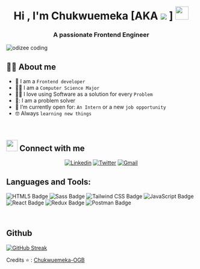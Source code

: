<h1 align="center">Hi , I'm Chukwuemeka  [AKA  <img src="https://img.shields.io/badge/TECHY-SAVANT-blue"> ]  <img src="https://media.giphy.com/media/hvRJCLFzcasrR4ia7z/giphy.gif" width="35"></h1>


<h3 align="center">A passionate Frontend Engineer </h3>

 <img align="center" alt="odizee coding" src="https://media0.giphy.com/media/SWoSkN6DxTszqIKEqv/giphy.gif?cid=ecf05e47fx081f7z2ogvx9eeafznk7n7hhckkb400175hb64&ep=v1_gifs_related&rid=giphy.gif&ct=g"></img>
<br>


## :sassy_man:  About me
- :school: I am a `Frontend developer`
- 👨‍🎓 I am a `Computer Science Major`
- :technologist: I love using Software as a solution for every `Problem`
- 🔩: I am a problem solver
- :thinking: I’m currently open for: `An Intern` or a new `job opportunity`
- :nerd_face: Always `learning new things`



<br>

## <img src="https://media.giphy.com/media/iY8CRBdQXODJSCERIr/giphy.gif" width="30px"> Connect with me
<p align="center">
	<a href="https://www.linkedin.com/in/chukwuemeka-ogbanu-65791b244/"><img alt="Linkedin" src="https://img.shields.io/badge/LinkedIn-0A66C2?logo=linkedin&logoColor=fff&style=for-the-badge"></a>
	<a href="https://twitter.com/Chukwuemeka_OGB"><img alt="Twitter" src="https://img.shields.io/badge/Twitter-1D9BF0?logo=twitter&logoColor=fff&style=for-the-badge"></a>
	<a href="mailto:ogbanufavour@gmail.com"><img alt="Gmail" src="https://img.shields.io/badge/Gmail-EA4335?logo=gmail&logoColor=fff&style=for-the-badge"></a>
	
</p>

## Languages and Tools: 

![HTML5 Badge](https://img.shields.io/badge/HTML5-E34F26?logo=html5&logoColor=fff&style=for-the-badge)
![Sass Badge](https://img.shields.io/badge/Sass-C69?logo=sass&logoColor=fff&style=for-the-badge)
![Tailwind CSS Badge](https://img.shields.io/badge/Tailwind%20CSS-06B6D4?logo=tailwindcss&logoColor=fff&style=for-the-badge)
![JavaScript Badge](https://img.shields.io/badge/JavaScript-F7DF1E?logo=javascript&logoColor=000&style=for-the-badge)
![React Badge](https://img.shields.io/badge/React-61DAFB?logo=react&logoColor=000&style=for-the-badge)
![Redux Badge](https://img.shields.io/badge/Redux-764ABC?logo=redux&logoColor=fff&style=for-the-badge)
![Postman Badge](https://img.shields.io/badge/Postman-FF6C37?logo=postman&logoColor=fff&style=for-the-badge)

<br>

## Github 

[![GitHub Streak](https://github-readme-streak-stats.herokuapp.com/?user=Chukwuemeka-OGB&theme=dark)](https://git.io/streak-stats)



Credits ⭐ : [Chukwuemeka-OGB](https://github.com/Chukwuemeka-OGB)


